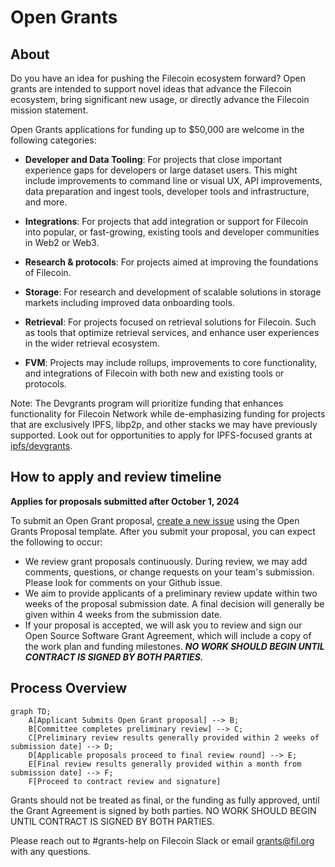 # Open Grants

## About
Do you have an idea for pushing the Filecoin ecosystem forward? Open grants are intended to support novel ideas that advance the Filecoin ecosystem, bring significant new usage, or directly advance the Filecoin mission statement. 

Open Grants applications for funding up to $50,000 are welcome in the following categories:

- **Developer and Data Tooling**: For projects that close important experience gaps for developers or large dataset users. This might include improvements to command line or visual UX, API improvements, data preparation and ingest tools, developer tools and infrastructure, and more.
  
- **Integrations**: For projects that add integration or support for Filecoin into popular, or fast-growing, existing tools and developer communities in Web2 or Web3. 

- **Research & protocols**: For projects aimed at improving the foundations of Filecoin.

- **Storage**: For research and development of scalable solutions in storage markets including improved data onboarding tools.

- **Retrieval**: For projects focused on retrieval solutions for Filecoin. Such as tools that optimize retrieval services, and enhance user experiences in the wider retrieval ecosystem.

- **FVM**: Projects may include rollups, improvements to core functionality, and integrations of Filecoin with both new and existing tools or protocols.

Note: The Devgrants program will prioritize funding that enhances functionality for Filecoin Network while de-emphasizing funding for projects that are exclusively IPFS, libp2p, and other stacks we may have previously supported. Look out for opportunities to apply for IPFS-focused grants at [ipfs/devgrants](https://github.com/ipfs/devgrants).

## How to apply and review timeline
**Applies for proposals submitted after October 1, 2024**
                                    
To submit an Open Grant proposal, [create a new issue](https://github.com/filecoin-project/devgrants/issues/new?assignees=smagdali%2C+ErinOCon%2C+realChainLife&labels=Open+Grant&projects=&template=open-grant-appolication.md&title=) using the Open Grants Proposal template. After you submit your proposal, you can expect the following to occur:

- We review grant proposals continuously. During review, we may add comments, questions, or change requests on your team's submission. Please look for comments on your Github issue.
- We aim to provide applicants of a preliminary review update within two weeks of the proposal submission date. A final decision will generally be given within 4 weeks from the submission date.
- If your proposal is accepted, we will ask you to review and sign our Open Source Software Grant Agreement, which will include a copy of the work plan and funding milestones. ***NO WORK SHOULD BEGIN UNTIL CONTRACT IS SIGNED BY BOTH PARTIES.***

## Process Overview
```mermaid
graph TD;
    A[Applicant Submits Open Grant proposal] --> B;
    B[Committee completes preliminary review] --> C;
    C[Preliminary review results generally provided within 2 weeks of submission date] --> D;
    D[Applicable proposals proceed to final review round] --> E;
    E[Final review results generally provided within a month from submission date] --> F;
    F[Proceed to contract review and signature]
```                                                                                                              
                                               
Grants should not be treated as final, or the funding as fully approved, until the Grant Agreement is signed by both parties. NO WORK SHOULD BEGIN UNTIL CONTRACT IS SIGNED BY BOTH PARTIES.

Please reach out to #grants-help on Filecoin Slack or email grants@fil.org with any questions.



